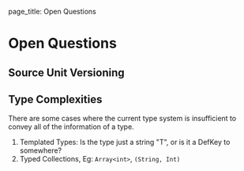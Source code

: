 page_title: Open Questions

# Open Questions

## Source Unit Versioning

## Type Complexities

There are some cases where the current type system is insufficient to convey all
of the information of a type.

1. Templated Types: Is the type just a string "T", or is it a DefKey to
   somewhere?
1. Typed Collections, Eg: `Array<int>`, `(String, Int)`
